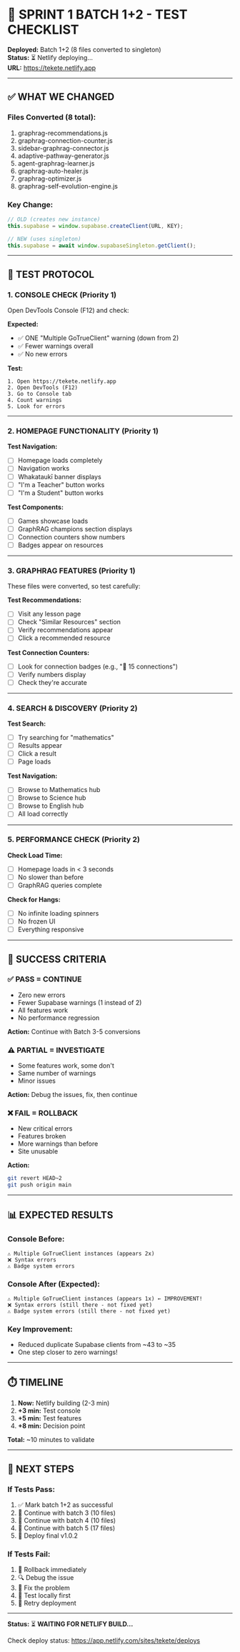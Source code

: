 # 🧪 SPRINT 1 BATCH 1+2 - TEST CHECKLIST

**Deployed:** Batch 1+2 (8 files converted to singleton)  
**Status:** ⏳ Netlify deploying...  
**URL:** https://tekete.netlify.app

---

## ✅ **WHAT WE CHANGED**

### Files Converted (8 total):
1. graphrag-recommendations.js
2. graphrag-connection-counter.js
3. sidebar-graphrag-connector.js
4. adaptive-pathway-generator.js
5. agent-graphrag-learner.js
6. graphrag-auto-healer.js
7. graphrag-optimizer.js
8. graphrag-self-evolution-engine.js

### Key Change:
```javascript
// OLD (creates new instance)
this.supabase = window.supabase.createClient(URL, KEY);

// NEW (uses singleton)
this.supabase = await window.supabaseSingleton.getClient();
```

---

## 🧪 **TEST PROTOCOL**

### **1. CONSOLE CHECK** (Priority 1)

Open DevTools Console (F12) and check:

**Expected:**
- ✅ ONE "Multiple GoTrueClient" warning (down from 2)
- ✅ Fewer warnings overall
- ✅ No new errors

**Test:**
```
1. Open https://tekete.netlify.app
2. Open DevTools (F12)
3. Go to Console tab
4. Count warnings
5. Look for errors
```

---

### **2. HOMEPAGE FUNCTIONALITY** (Priority 1)

**Test Navigation:**
- [ ] Homepage loads completely
- [ ] Navigation works
- [ ] Whakataukī banner displays
- [ ] "I'm a Teacher" button works
- [ ] "I'm a Student" button works

**Test Components:**
- [ ] Games showcase loads
- [ ] GraphRAG champions section displays
- [ ] Connection counters show numbers
- [ ] Badges appear on resources

---

### **3. GRAPHRAG FEATURES** (Priority 1)

These files were converted, so test carefully:

**Test Recommendations:**
- [ ] Visit any lesson page
- [ ] Check "Similar Resources" section
- [ ] Verify recommendations appear
- [ ] Click a recommended resource

**Test Connection Counters:**
- [ ] Look for connection badges (e.g., "🔗 15 connections")
- [ ] Verify numbers display
- [ ] Check they're accurate

---

### **4. SEARCH & DISCOVERY** (Priority 2)

**Test Search:**
- [ ] Try searching for "mathematics"
- [ ] Results appear
- [ ] Click a result
- [ ] Page loads

**Test Navigation:**
- [ ] Browse to Mathematics hub
- [ ] Browse to Science hub
- [ ] Browse to English hub
- [ ] All load correctly

---

### **5. PERFORMANCE CHECK** (Priority 2)

**Check Load Time:**
- [ ] Homepage loads in < 3 seconds
- [ ] No slower than before
- [ ] GraphRAG queries complete

**Check for Hangs:**
- [ ] No infinite loading spinners
- [ ] No frozen UI
- [ ] Everything responsive

---

## 🎯 **SUCCESS CRITERIA**

### ✅ **PASS = CONTINUE**
- Zero new errors
- Fewer Supabase warnings (1 instead of 2)
- All features work
- No performance regression

**Action:** Continue with Batch 3-5 conversions

### ⚠️ **PARTIAL = INVESTIGATE**
- Some features work, some don't
- Same number of warnings
- Minor issues

**Action:** Debug the issues, fix, then continue

### ❌ **FAIL = ROLLBACK**
- New critical errors
- Features broken
- More warnings than before
- Site unusable

**Action:** 
```bash
git revert HEAD~2
git push origin main
```

---

## 📊 **EXPECTED RESULTS**

### **Console Before:**
```
⚠️ Multiple GoTrueClient instances (appears 2x)
❌ Syntax errors
⚠️ Badge system errors
```

### **Console After (Expected):**
```
⚠️ Multiple GoTrueClient instances (appears 1x) ← IMPROVEMENT!
❌ Syntax errors (still there - not fixed yet)
⚠️ Badge system errors (still there - not fixed yet)
```

### **Key Improvement:**
- Reduced duplicate Supabase clients from ~43 to ~35
- One step closer to zero warnings!

---

## ⏱️ **TIMELINE**

1. **Now:** Netlify building (2-3 min)
2. **+3 min:** Test console
3. **+5 min:** Test features
4. **+8 min:** Decision point

**Total:** ~10 minutes to validate

---

## 🚀 **NEXT STEPS**

### **If Tests Pass:**
1. ✅ Mark batch 1+2 as successful
2. 🔄 Continue with batch 3 (10 files)
3. 🔄 Continue with batch 4 (10 files)  
4. 🔄 Continue with batch 5 (17 files)
5. 🎉 Deploy final v1.0.2

### **If Tests Fail:**
1. 🔄 Rollback immediately
2. 🔍 Debug the issue
3. 🔧 Fix the problem
4. 🧪 Test locally first
5. 🚀 Retry deployment

---

**Status:** ⏳ **WAITING FOR NETLIFY BUILD...**

Check deploy status: https://app.netlify.com/sites/tekete/deploys

